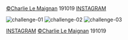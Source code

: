 [©Charlie Le Maignan](http://charlielemaignan.com) 191019
[INSTAGRAM](https://www.instagram.com/charlie.le.maignan/)

![challenge-01](http://charlielemaignan.com/assets/img/projects/experimentation/typographie/undin/undin-01.png)
![challenge-02](http://charlielemaignan.com/assets/img/projects/experimentation/typographie/undin/undin-02.png)
![challenge-03](http://charlielemaignan.com/assets/img/projects/experimentation/typographie/undin/undin-03.png)

[INSTAGRAM](https://www.instagram.com/charlie.le.maignan/)
[©Charlie Le Maignan](http://charlielemaignan.com) 191019
